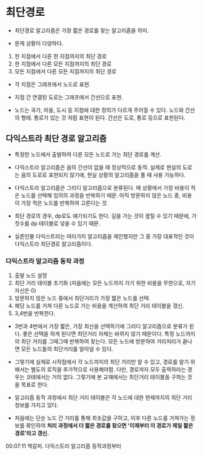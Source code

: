 
 # 최단경로

 - 최단경로 알고리즘은 가장 짧은 경로를 찾는 알고리즘을 의미.

 - 문제 상황이 다양하다.
  1. 한 지점에서 다른 한 지점까지의 최단 경로
  2. 한 지점에서 다른 모든 지점까지의 최단 경로
  3. 모든 지점에서 다른 모든 지점까지의 최단 경로

 - 각 지점은 그래프에서 노드로 표현.
 - 지점 간 연결된 도로는 그래프에서 간선으로 표현.

 - 노드는 국가, 마을, 도시 등 지점에 대한 정의가 다르게 주어질 수 있다. 노드와 간선의 형태. 통로가 있는 것 처럼 표현이 된다. 간선은 도로, 통로 등으로 표현된다.

## 다익스트라 최단 경로 알고리즘

 - 특정한 노드에서 출발하여 다른 모든 노드로 가는 최단 경로를 계산.
 - 다익스트라 알고리즘은 음의 간선이 없을 때 정상적으로 동작. 실제로 현실의 도로는 음의 도로로 표현되지 않기에, 현실 상황의 알고리즘을 풀 때 사용 가능하다.
 - 다익스트라 알고리즘은 그리디 알고리즘으로 분류된다. 매 상황에서 가장 비용이 적은 노드를 선택해 임의의 과정을 반복하기 때문. 아직 방문하지 않은 노드 중, 비용이 가장 적은 노드를 반복하여 고른다는 것.

 - 최단 경로의 경우, dp로도 얘기되기도 한다. 길을 가는 것이 곂칠 수 있기 때문에, 가짓수를 dp 테이블로 넣을 수 있기 때문.

 - 실존인물 다익스트라는 여러가지 알고리즘을 제안했지만 그 중 가장 대표적인 것이 다익스트라 최단경로 알고리즘이다.

### 다익스트라 알고리즘 동작 과정

1. 출발 노드 설정
2. 최단 거리 테이블 초기화 (처음에는 모든 노드까지 가기 위한 비용을 무한으로, 자기 자신은 0)
3. 방문하지 않은 노드 중에서 최단거리가 가장 짧은 노드를 선택.
4. 해당 노드를 거쳐 다른 노드로 가는 비용을 계산하여 최단 거리 테이블을 갱신.
5. 3,4번을 반복한다.

 - 3번과 4번에서 가장 짧은, 가장 최선을 선택하기에 그리디 알고리즘으로 분류가 된다. 좋은 선택을 하게 된다면 최단거리 자체는 바뀌지 않기 때문이다. 특정 노드까지의 최단 거리를 그때그때 반복하여 찾는다. 모든 노드에 방문하여 거리처리가 끝나면 모든 노드들의 최단거리를 알아낼 수 있다.
 - 그렇기에 실제로 시작점에서 각 노드까지의 최단 거리만 알 수 있고, 경로를 알기 위해서는 별도의 로직을 추가적으로 사용해야함. 다만, 경로까지 모두 출력하라는 경우는 코테에서는 거의 없다. 그렇기에 본 교재에서는 최단거리 테이블을 구하는 것을 목표로 한다.

 - 알고리즘 동작 과정에서 최단 거리 테이블은 각 노드에 대한 현재까지의 최단 거리 정보를 가지고 있다.
 -  처음에는 단순 노드 간 거리를 통해 최솟값을 구하고, 이후 다른 노드를 거쳐가는 정보를 확인하여 **처리 과정에서 더 짧은 경로를 찾으면 '이제부터 이 경로가 제일 짧은 경로'라고 갱신.**


00:07:11 책갈피. 다익스트라 알고리즘 동작과정부터







